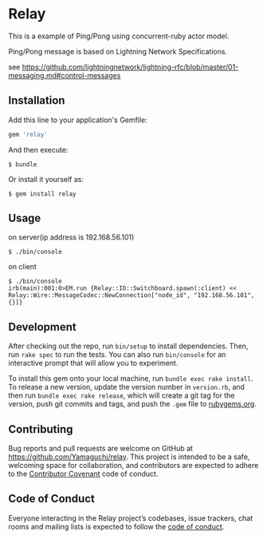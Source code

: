 # Relay

This is a example of Ping/Pong using concurrent-ruby actor model.

Ping/Pong message is based on Lightning Network Specifications.

see https://github.com/lightningnetwork/lightning-rfc/blob/master/01-messaging.md#control-messages

## Installation

Add this line to your application's Gemfile:

```ruby
gem 'relay'
```

And then execute:

    $ bundle

Or install it yourself as:

    $ gem install relay

## Usage

on server(ip address is 192.168.56.101)

    $ ./bin/console


on client

    $ ./bin/console
    irb(main):001:0>EM.run {Relay::IO::Switchboard.spawn(:client) << Relay::Wire::MessageCodec::NewConnection["node_id", "192.168.56.101", {}]}


## Development

After checking out the repo, run `bin/setup` to install dependencies. Then, run `rake spec` to run the tests. You can also run `bin/console` for an interactive prompt that will allow you to experiment.

To install this gem onto your local machine, run `bundle exec rake install`. To release a new version, update the version number in `version.rb`, and then run `bundle exec rake release`, which will create a git tag for the version, push git commits and tags, and push the `.gem` file to [rubygems.org](https://rubygems.org).

## Contributing

Bug reports and pull requests are welcome on GitHub at https://github.com/Yamaguchi/relay. This project is intended to be a safe, welcoming space for collaboration, and contributors are expected to adhere to the [Contributor Covenant](http://contributor-covenant.org) code of conduct.

## Code of Conduct

Everyone interacting in the Relay project’s codebases, issue trackers, chat rooms and mailing lists is expected to follow the [code of conduct](https://github.com/[USERNAME]/relay/blob/master/CODE_OF_CONDUCT.md).
